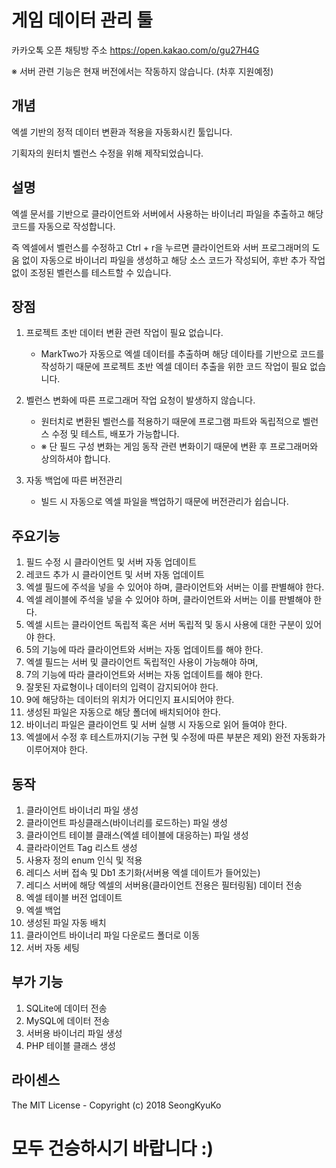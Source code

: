 게임 데이터 관리 툴
==========================

카카오톡 오픈 채팅방 주소 https://open.kakao.com/o/gu27H4G

※ 서버 관련 기능은 현재 버전에서는 작동하지 않습니다. (차후 지원예정)

개념
-------------

엑셀 기반의 정적 데이터 변환과 적용을 자동화시킨 툴입니다.

기획자의 원터치 벨런스 수정을 위해 제작되었습니다.

설명
-------------

엑셀 문서를 기반으로 클라이언트와 서버에서 사용하는 바이너리 파일을 추출하고 해당 코드를 자동으로 작성합니다.


즉 엑셀에서 벨런스를 수정하고 Ctrl + r을 누르면 클라이언트와 서버 프로그래머의 도움 없이 자동으로 바이너리 파일을 생성하고 해당 소스 코드가 작성되어, 후반 추가 작업 없이 조정된 벨런스를 테스트할 수 있습니다.

장점
-------------

1. 프로젝트 초반 데이터 변환 관련 작업이 필요 없습니다.
	- MarkTwo가 자동으로 엑셀 데이터를 추출하며 해당 데이타를 기반으로 코드를 작성하기 때문에 프로젝트 초반 엑셀 데이터 추출을 위한 코드 작업이 필요 없습니다.

2. 벨런스 변화에 따른 프로그래머 작업 요청이 발생하지 않습니다.
	- 원터치로 변환된 벨런스를 적용하기 때문에 프로그램 파트와 독립적으로 벨런스 수정 및 테스트, 배포가 가능합니다.
	- ※ 단 필드 구성 변화는 게임 동작 관련 변화이기 때문에 변환 후 프로그래머와 상의하셔야 합니다.

3. 자동 백업에 따른 버전관리
	- 빌드 시 자동으로 엑셀 파일을 백업하기 때문에 버전관리가 쉽습니다.


주요기능
-------------
1. 필드 수정 시 클라이언트 및 서버 자동 업데이트
2. 레코드 추가 시 클라이언트 및 서버 자동 업데이트
3. 엑셀 필드에 주석을 넣을 수 있어야 하며, 클라이언트와 서버는 이를 판별해야 한다.
4. 엑셀 레이블에 주석을 넣을 수 있어야 하며, 클라이언트와 서버는 이를 판별해야 한다.
5. 엑셀 시트는 클라이언트 독립적 혹은 서버 독립적 및 동시 사용에 대한 구분이 있어야 한다.
6. 5의 기능에 따라 클라이언트와 서버는 자동 업데이트를 해야 한다.
7. 엑셀 필드는 서버 및 클라이언트 독립적인 사용이 가능해야 하며,
8. 7의 기능에 따라 클라이언트와 서버는 자동 업데이트를  해야 한다.
9. 잘못된 자료형이나 데이터의 입력이 감지되어야 한다.
10. 9에 해당하는 데이터의 위치가 어디인지 표시되어야 한다.
11. 생성된 파일은 자동으로 해당 폴더에 배치되어야 한다.
12. 바이너리 파일은 클라이언트 및 서버 실행 시 자동으로 읽어 들여야 한다.
13. 엑셀에서 수정 후 테스트까지(기능 구현 및 수정에 따른 부분은 제외) 완전 자동화가 이루어져야 한다.

동작
-------------
1. 클라이언트 바이너리 파일 생성
2. 클라이언트 파싱클래스(바이너리를 로드하는) 파일 생성
3. 클라이언트 테이블 클래스(엑셀 테이블에 대응하는) 파일 생성
4. 클라라이언트 Tag 리스트 생성
5. 사용자 정의 enum 인식 및 적용
6. 레디스 서버 접속 및 Db1 초기화(서버용 엑셀 데이트가 들어있는)
7. 레디스 서버에 해당 엑셀의 서버용(클라이언트 전용은 필터링됨) 데이터 전송
8. 엑셀 테이블 버전 업데이트
9. 엑셀 백업
10. 생성된 파일 자동 배치
11. 클라이언트 바이너리 파일 다운로드 폴더로 이동
12. 서버 자동 세팅

부가 기능
-------------
1. SQLite에 데이터 전송
2. MySQL에 데이터 전송
3. 서버용 바이너리 파일 생성
4. PHP 테이블 클래스 생성

라이센스 
-------------
The MIT License - Copyright (c) 2018 SeongKyuKo

모두 건승하시기 바랍니다 :)
============================
